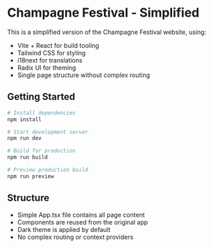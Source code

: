 # Champagne Festival - Simplified

This is a simplified version of the Champagne Festival website, using:

- Vite + React for build tooling
- Tailwind CSS for styling
- i18next for translations
- Radix UI for theming
- Single page structure without complex routing

## Getting Started

```bash
# Install dependencies
npm install

# Start development server
npm run dev

# Build for production
npm run build

# Preview production build
npm run preview
```

## Structure

- Simple App.tsx file contains all page content
- Components are reused from the original app
- Dark theme is applied by default
- No complex routing or context providers